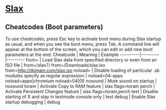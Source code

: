 # [Slax](https://www.slax.org)
## Cheatcodes (Boot parameters)
To use cheatcodes, press Esc key to activate boot menu during Slax startup as usual, and when you see the boot menu, press Tab. A command line will appear at the bottom of the screen, which you can edit or add new boot parameters at the end:
Cheatcode | Meaning | Example
----------|---------|---------
from=	    | Load Slax data from specified directory or even from an ISO file | from=/slax7/ from=/Downloads/slax.iso from=http://domain.com/slax.iso
noload=	  | Disable loading of particular .sb modules specify as regular expression	| noload=04-apps noload=apps|chromium noload=04|05
nosound	  | Mute sound on startup	| nosound
toram	    | Activate Copy to RAM feature | slax.flags=toram
perch     | Activate Persistent Changes feature | slax.flags=toram,perch
text      | Disable starting of X and stay in textmode console only | text
debug     | Enable Slax startup debugging	| debug
